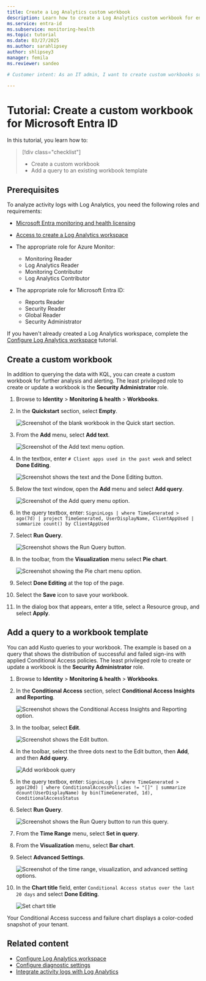 ```yaml
---
title: Create a Log Analytics custom workbook
description: Learn how to create a Log Analytics custom workbook for enhanced analysis and alerting in Microsoft Entra ID.
ms.service: entra-id
ms.subservice: monitoring-health
ms.topic: tutorial
ms.date: 03/27/2025
ms.author: sarahlipsey
author: shlipsey3
manager: femila
ms.reviewer: sandeo

# Customer intent: As an IT admin, I want to create custom workbooks so I can analyze the health of my environment.

---
```

# Tutorial: Create a custom workbook for Microsoft Entra ID

In this tutorial, you learn how to:

> [!div class="checklist"]
> * Create a custom workbook
> * Add a query to an existing workbook template

## Prerequisites

To analyze activity logs with Log Analytics, you need the following roles and requirements:

- [Microsoft Entra monitoring and health licensing](../../fundamentals/licensing.md#microsoft-entra-monitoring-and-health)

- [Access to create a Log Analytics workspace](/azure/azure-monitor/logs/manage-access)

- The appropriate role for Azure Monitor:
  - Monitoring Reader
  - Log Analytics Reader
  - Monitoring Contributor
  - Log Analytics Contributor

- The appropriate role for Microsoft Entra ID:
  - Reports Reader
  - Security Reader
  - Global Reader
  - Security Administrator

If you haven't already created a Log Analytics workspace, complete the [Configure Log Analytics workspace](tutorial-configure-log-analytics-workspace.md) tutorial.

## Create a custom workbook

In addition to querying the data with KQL, you can create a custom workbook for further analysis and alerting. The least privileged role to create or update a workbook is the **Security Administrator** role.

1. Browse to **Identity** > **Monitoring & health** > **Workbooks**. 

1. In the **Quickstart** section, select **Empty**.

    ![Screenshot of the blank workbook in the Quick start section.](./media/tutorial-create-log-analytics-workbook/quick-start.png)

1. From the **Add** menu, select **Add text**.

    ![Screenshot of the Add text menu option.](./media/tutorial-create-log-analytics-workbook/add-text.png)

1. In the textbox, enter `# Client apps used in the past week` and select **Done Editing**.

    ![Screenshot shows the text and the Done Editing button.](./media/tutorial-create-log-analytics-workbook/workbook-text.png)

1. Below the text window, open the **Add** menu and select **Add query**.

    ![Screenshot of the Add query menu option.](./media/tutorial-create-log-analytics-workbook/add-query.png)

1. In the query textbox, enter: `SigninLogs | where TimeGenerated > ago(7d) | project TimeGenerated, UserDisplayName, ClientAppUsed | summarize count() by ClientAppUsed`

1. Select **Run Query**.

    ![Screenshot shows the Run Query button.](./media/tutorial-create-log-analytics-workbook/run-workbook-query.png)

1. In the toolbar, from the **Visualization** menu select **Pie chart**.

    ![Screenshot showing the Pie chart menu option.](./media/tutorial-create-log-analytics-workbook/pie-chart.png)

1. Select **Done Editing** at the top of the page.

1. Select the **Save** icon to save your workbook.

1. In the dialog box that appears, enter a title, select a Resource group, and select **Apply**.

## Add a query to a workbook template

You can add Kusto queries to your workbook. The example is based on a query that shows the distribution of successful and failed sign-ins with applied Conditional Access policies. The least privileged role to create or update a workbook is the **Security Administrator** role.

1. Browse to **Identity** > **Monitoring & health** > **Workbooks**. 

1. In the **Conditional Access** section, select **Conditional Access Insights and Reporting**.

    ![Screenshot shows the Conditional Access Insights and Reporting option.](./media/tutorial-create-log-analytics-workbook/conditional-access-template.png)

1. In the toolbar, select **Edit**.

    ![Screenshot shows the Edit button.](./media/tutorial-create-log-analytics-workbook/edit-workbook-template.png)

1. In the toolbar, select the three dots next to the Edit button, then **Add**, and then **Add query**.

    ![Add workbook query](./media/tutorial-create-log-analytics-workbook/add-custom-workbook-query.png)

1. In the query textbox, enter: `SigninLogs | where TimeGenerated > ago(20d) | where ConditionalAccessPolicies != "[]" | summarize dcount(UserDisplayName) by bin(TimeGenerated, 1d), ConditionalAccessStatus`

1. Select **Run Query**.

    ![Screenshot shows the Run Query button to run this query.](./media/tutorial-create-log-analytics-workbook/run-workbook-insights-query.png)

1. From the **Time Range** menu, select **Set in query**.

1. From the **Visualization** menu, select **Bar chart**. 

1. Select **Advanced Settings**.

    ![Screenshot of the time range, visualization, and advanced setting options.](./media/tutorial-create-log-analytics-workbook/select-query-options.png)

1.  In the **Chart title** field, enter `Conditional Access status over the last 20 days`  and select **Done Editing**. 

    ![Set chart title](./media/tutorial-create-log-analytics-workbook/set-chart-title.png)

Your Conditional Access success and failure chart displays a color-coded snapshot of your tenant.

## Related content

- [Configure Log Analytics workspace](tutorial-configure-log-analytics-workspace.md)
- [Configure diagnostic settings](howto-configure-diagnostic-settings.md)
- [Integrate activity logs with Log Analytics](howto-integrate-activity-logs-with-azure-monitor-logs.yml)
